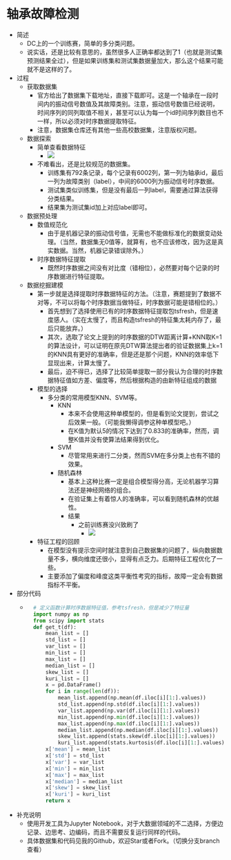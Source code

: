 # 轴承故障检测
- 简述
	- DC上的一个训练赛，简单的多分类问题。
	- 说实话，还是比较有意思的，虽然很多人正确率都达到了1（也就是测试集预测结果全过），但是如果训练集和测试集数据量加大，那么这个结果可能就不是这样的了。
- 过程
	- 获取数据集
		- 官方给出了数据集下载地址，直接下载即可。这是一个轴承在一段时间内的振动信号数值及其故障类别。注意，振动信号数值已经说明，时间序列的同列取值不相关，甚至可以认为每一个id时间序列数目也不一样，所以必须对时序数据提取特征。
		- 注意，数据集仓库还有其他一些高校数据集，注意版权问题。
	- 数据探索
		- 简单查看数据特征
			- ![](https://img-blog.csdnimg.cn/20190331155534471.png)
		- 不难看出，还是比较规范的数据集。
			- 训练集有792条记录，每个记录有6002列，第一列为轴承id，最后一列为故障类别（label），中间的6000列为振动信号时序数据。
			- 测试集类似训练集，但是没有最后一列label，需要通过算法获得分类结果。
			- 结果集为测试集id加上对应label即可。
	- 数据预处理
		- 数值规范化
			- 由于是机器记录的振动信号值，无需也不能做标准化的数据变动处理。（当然，数据集无0值等，就算有，也不应该修改，因为这是真实数据。当然，机器记录错误除外。）
		- 时序数据特征提取
			- 既然时序数据之间没有对比度（错相位），必然要对每个记录的时序数据进行特征提取。
	- 数据挖掘建模
		- 第一步就是选择提取时序数据特征的方法。（注意，赛题提到了数据不对等，不可以将每个时序数据当做特征，时序数据可能是错相位的。）
			- 首先想到了选择使用已有的时序数据特征提取包tsfresh，但是速度感人。（实在太慢了，而且构造tsfresh的特征集太耗内存了，最后只能放弃。）
			- 其次，选取了论文上提到的时序数据的DTW距离计算+KNN取K=1的算法设计，可以证明在原先DTW算法提出者的验证数据集上k=1的KNN具有更好的准确率，但是还是那个问题，KNN的效率低下显现出来，计算太慢了。
			- 最后，迫不得已，选择了比较简单提取一部分我认为合理的时序数据特征值如方差、偏度等，然后根据构造的由新特征组成的数据
		- 模型的选择
			- 多分类的常用模型KNN、SVM等。
				- KNN
					- 本来不会使用这种单模型的，但是看到论文提到，尝试之后效果一般。（可能我懒得调参这种单模型吧。）
					- 在K值为默认5的情况下达到了0.833的准确率，然而，调整K值并没有使算法结果得到优化。
				- SVM
					- 尽管常用来进行二分类，然而SVM在多分类上也有不错的效果。
				- 随机森林
					- 基本上这种比赛一定是组合模型得分高，无论机器学习算法还是神经网络的组合。
					- 在验证集上有着惊人的准确率，可以看到随机森林的优越性。
					- 结果
						- 之前训练赛没兴致刷了
							- ![](https://img-blog.csdnimg.cn/20190331160428250.png)
		- 特征工程的回顾
			- 在模型没有提示空间时就注意到自己数据集的问题了，纵向数据数量不多，横向维度还很小，显得有点乏力。后期特征工程优化了一些。
			- 主要添加了偏度和峰度这类平衡性考究的指标，故障一定会有数据指标不平衡。
- 部分代码
	- ```python
		# 定义函数计算时序数据特征值，参考tsfresh，但是减少了特征量
		import numpy as np
		from scipy import stats
		def get_t(df):
		    mean_list = []
		    std_list = []
		    var_list = []
		    min_list = []
		    max_list = []
		    median_list = []
		    skew_list = []
		    kuri_list = []
		    x = pd.DataFrame()
		    for i in range(len(df)):
		        mean_list.append(np.mean(df.iloc[i][1:].values))
		        std_list.append(np.std(df.iloc[i][1:].values))
		        var_list.append(np.var(df.iloc[i][1:].values))
		        min_list.append(np.min(df.iloc[i][1:].values))
		        max_list.append(np.max(df.iloc[i][1:].values))
		        median_list.append(np.median(df.iloc[i][1:].values))
		        skew_list.append(stats.skew(df.iloc[i][1:].values))
		        kuri_list.append(stats.kurtosis(df.iloc[i][1:].values))
		    x['mean'] = mean_list
		    x['std'] = std_list
		    x['var'] = var_list
		    x['min'] = min_list
		    x['max'] = max_list
		    x['median'] = median_list
		    x['skew'] = skew_list
		    x['kuri'] = kuri_list
		    return x
		```
- 补充说明
	- 使用开发工具为Jupyter Notebook，对于大数据领域的不二选择，方便边记录、边思考、边编码，而且不需要反复运行同样的代码。
	- 具体数据集和代码见我的Github，欢迎Star或者Fork。（切换分支branch查看）
